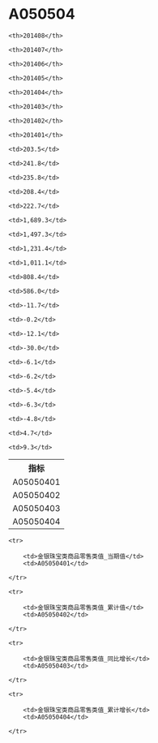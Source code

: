 A050504
======


<table>

<tr>
    <th>指标</th>
    
    <th>201408</th>
    
    <th>201407</th>
    
    <th>201406</th>
    
    <th>201405</th>
    
    <th>201404</th>
    
    <th>201403</th>
    
    <th>201402</th>
    
    <th>201401</th>
    
</tr>


<tr>
    <td>A05050401</td>
    
    <td>203.5</td>
    
    <td>241.8</td>
    
    <td>235.8</td>
    
    <td>208.4</td>
    
    <td>222.7</td>
    

</tr>

<tr>
    <td>A05050402</td>
    
    <td>1,689.3</td>
    
    <td>1,497.3</td>
    
    <td>1,231.4</td>
    
    <td>1,011.1</td>
    
    <td>808.4</td>
    
    <td>586.0</td>
    

</tr>

<tr>
    <td>A05050403</td>
    
    <td>-11.7</td>
    
    <td>-0.2</td>
    
    <td>-12.1</td>
    
    <td>-30.0</td>
    
    <td>-6.1</td>
    

</tr>

<tr>
    <td>A05050404</td>
    
    <td>-6.2</td>
    
    <td>-5.4</td>
    
    <td>-6.3</td>
    
    <td>-4.8</td>
    
    <td>4.7</td>
    
    <td>9.3</td>
    

</tr>


</table>

<table>
    
    <tr>

        <td>金银珠宝类商品零售类值_当期值</td>
        <td>A05050401</td>

    </tr>
    
    <tr>

        <td>金银珠宝类商品零售类值_累计值</td>
        <td>A05050402</td>

    </tr>
    
    <tr>

        <td>金银珠宝类商品零售类值_同比增长</td>
        <td>A05050403</td>

    </tr>
    
    <tr>

        <td>金银珠宝类商品零售类值_累计增长</td>
        <td>A05050404</td>

    </tr>
    
</table>